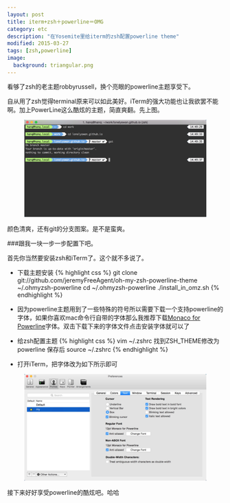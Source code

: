 ```yaml
---
layout: post
title: iterm+zsh＋powerline＝OMG
category: etc
description: "在Yosemite里给iterm的zsh配置powerline theme"
modified: 2015-03-27
tags: [zsh,powerline]
image:
  background: triangular.png
---
```


看够了zsh的老主题robbyrussell，换个亮眼的powerline主题享受下。

自从用了zsh觉得terminal原来可以如此美好。iTerm的强大功能也让我欲罢不能啊。加上PowerLine这么酷炫的主题，简直爽翻。先上图。
<figure>
<img src="https://raw.githubusercontent.com/lonelyswan/lonelyswan.github.io/master/images/powerline.png" alt="">
</figure>
颜色清爽，还有git的分支图案。是不是蛮爽。

###跟我一块一步一步配置下吧。

首先你当然要安装zsh和iTerm了。这个就不多说了。

* 下载主题安装
{% highlight css %}
git clone git://github.com/jeremyFreeAgent/oh-my-zsh-powerline-theme ~/.ohmyzsh-powerline
cd ~/.ohmyzsh-powerline
./install_in_omz.sh
{% endhighlight %}
	
* 因为powerline主题用到了一些特殊的符号所以需要下载一个支持powerline的字体，如果你喜欢mac命令行自带的字体那么我推荐下载[Monaco for Powerline](https://github.com/supermarin/powerline-fonts/blob/bfcb152306902c09b62be6e4a5eec7763e46d62d/Monaco/Monaco%20for%20Powerline.otf)字体。双击下载下来的字体文件点击安装字体就可以了

* 给zsh配置主题
{% highlight css %}
vim ~/.zshrc 
找到ZSH_THEME修改为powerline
保存后
source ~/.zshrc
{% endhighlight %}

* 打开iTerm，把字体改为如下所示即可
<figure>
<img src="https://raw.githubusercontent.com/lonelyswan/lonelyswan.github.io/master/images/config.png" alt="">
</figure>

接下来好好享受powerline的酷炫吧。哈哈
